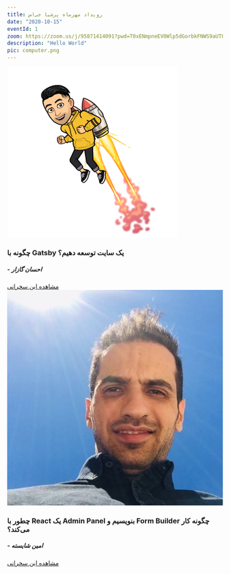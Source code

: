 ```yaml
---
title: رویداد مهر‌ماه پرشیا جی‌اس
date: "2020-10-15"
eventId: 1
zoom: https://zoom.us/j/95871414091?pwd=T0xENmpneEV0Wlp5dGorbkFNWS9aUT09
description: "Hello World"
pic: computer.png
---
```


<div class="speaker">
    <img src="./ehsangazar.png" />
    <div class="speaker-content">
        <h3>
            چگونه با Gatsby یک سایت توسعه دهیم؟
        </h3>
        <h5>
            - احسان گازار
        </h5>
        <div class="social-media">
            <a class="link" target="_blank"  href="https://au.linkedin.com/in/gazar">
                <i class="fa fa-linkedin"></i>
            </a>
            <a class="link" target="_blank"  href="http://fa.ehsangazar.com/">
                <i class="fa fa-link"></i>
            </a>
            <a target="_blank" class="button" href="https://youtu.be/7g-gMe0-A24">مشاهده این سخرانی</a>
        </div>
    </div>
</div>

<div class="speaker">
    <img src="./amin.png" />
    <div class="speaker-content">
        <h3>
            چطور با React یک Admin Panel بنویسیم و Form Builder چگونه کار می‌کند؟
        </h3>
        <h5>
            - امین شایسته
        </h5>
        <div class="social-media">
            <a class="link" target="_blank"  href="https://www.linkedin.com/in/amin-shayesteh-588aab114/">
                <i class="fa fa-linkedin"></i>
            </a>
            <a target="_blank" class="button" href="https://youtu.be/lGTQ6C4elNA">مشاهده این سخرانی</a>
        </div>
        <div>
        </div>
    </div>
</div>
